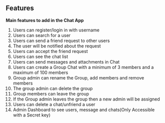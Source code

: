 ## Features

**Main features to add in the Chat App**
1. Users can register/login in with username
2. Users can search for a user
3. Users can send a friend request to other users
4. The user will be notified about the request
5. Users can accept the friend request
6. Users can see the chat list
7. Users can send messages and attachments in Chat
8. Users can create a Group Chat with a minimum of 3 members and a maximum of 100 members
9. Group admin can rename the Group, add members and remove members
10. The group admin can delete the group
11. Group members can leave the group
12. If the Group admin leaves the group then a new admin will be assigned
13. Users can delete a chat/unfriend a user
14. Admin Dashboard to see users, message and chats(Only Accessible with a Secret key)

